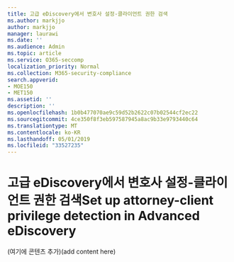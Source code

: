 ```yaml
---
title: 고급 eDiscovery에서 변호사 설정-클라이언트 권한 검색
ms.author: markjjo
author: markjjo
manager: laurawi
ms.date: ''
ms.audience: Admin
ms.topic: article
ms.service: O365-seccomp
localization_priority: Normal
ms.collection: M365-security-compliance
search.appverid:
- MOE150
- MET150
ms.assetid: ''
description: ''
ms.openlocfilehash: 1b0b477070ae9c59d52b2622c07b02544cf2ec22
ms.sourcegitcommit: 4ce350f8f3eb597587945a8ac9b33e9793440c64
ms.translationtype: MT
ms.contentlocale: ko-KR
ms.lasthandoff: 05/01/2019
ms.locfileid: "33527235"
---
```

# <a name="set-up-attorney-client-privilege-detection-in-advanced-ediscovery"></a><span data-ttu-id="15c9b-102">고급 eDiscovery에서 변호사 설정-클라이언트 권한 검색</span><span class="sxs-lookup"><span data-stu-id="15c9b-102">Set up attorney-client privilege detection in Advanced eDiscovery</span></span>

<span data-ttu-id="15c9b-103">(여기에 콘텐츠 추가)</span><span class="sxs-lookup"><span data-stu-id="15c9b-103">(add content here)</span></span>
